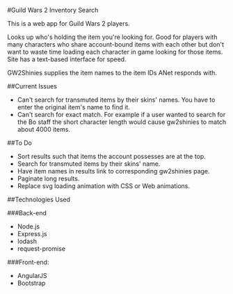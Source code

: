 #Guild Wars 2 Inventory Search

This is a web app for Guild Wars 2 players.

Looks up who's holding the item you're looking for.  Good for players with many characters who share account-bound items with each other but don't want to waste time loading each character in game looking for those items.  Site has a text-based interface for speed.

GW2Shinies supplies the item names to the item IDs ANet responds with.

##Current Issues

- Can't search for transmuted items by their skins' names. You have to enter the original item's name to find it.
- Can't search for exact match. For example if a user wanted to search for the Bo staff the short character length would cause gw2shinies to match about 4000 items.

##To Do

- Sort results such that items the account possesses are at the top.
- Search for transmuted items by their skins' name.
- Have item names in results link to corresponding gw2shinies page.
- Paginate long results.
- Replace svg loading animation with CSS or Web animations.

##Technologies Used

###Back-end

- Node.js
- Express.js
- lodash
- request-promise

###Front-end:

- AngularJS
- Bootstrap
